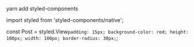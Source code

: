 yarn add styled-components

import styled from 'styled-components/native';

const Post = styled.View`
padding: 15px;
background-color: red;
height: 100px;
width: 100px;
border-radius: 30px;
`;

<Post/>